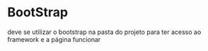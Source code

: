 # BootStrap
deve se utilizar o bootstrap na pasta do projeto para ter acesso ao framework e a página funcionar
